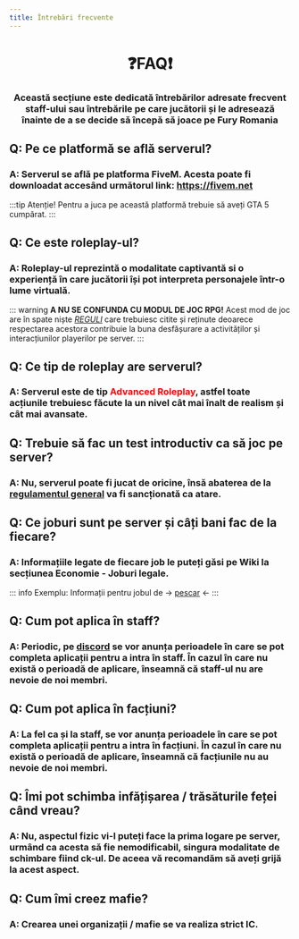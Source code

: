 ```yaml
---
title: Întrebări frecvente
---
```



# <span class="title-font"><center>:question:FAQ:exclamation:</center></span>

### <span class="title-font"><center> Această secțiune este dedicată întrebărilor adresate frecvent staff-ului sau întrebările pe care jucătorii și le adresează înainte de a se decide să începă să joace pe Fury Romania</center></span>

## <span class="header-font">Q: Pe ce platformă se află serverul?</span>

### A: Serverul se află pe platforma FiveM. Acesta poate fi downloadat accesând următorul link: https://fivem.net
:::tip Atenție!
Pentru a juca pe această platformă trebuie să aveți GTA 5 cumpărat.
:::

## <span class="header-font">Q: Ce este roleplay-ul?</span>

### A: Roleplay-ul reprezintă o modalitate captivantă si o experiență în care jucătorii își pot interpreta personajele într-o lume virtuală.

::: warning **A NU SE CONFUNDA CU MODUL DE JOC RPG!**
 Acest mod de joc are în spate niște *[REGULI](/informatii/regulament.html)* care trebuiesc citite și reținute deoarece respectarea acestora contribuie la buna desfășurare a activităților și interacțiunilor playerilor pe server. 
:::

## <span class="header-font">Q: Ce tip de roleplay are serverul?</span>

### A: Serverul este de tip <span style="color:red">Advanced Roleplay</span>, astfel toate acțiunile trebuiesc făcute la un nivel cât mai înalt de realism și cât mai avansate.

## <span class="header-font">Q: Trebuie să fac un test introductiv ca să joc pe server?</span>

### A: Nu, serverul poate fi jucat de oricine, însă abaterea de la [regulamentul general](/informatii/regulament.html) va fi sancționată ca atare.

## <span class="header-font">Q: Ce joburi sunt pe server și câți bani fac de la fiecare?</span>

### A: Informațiile legate de fiecare job le puteți găsi pe Wiki la secțiunea **Economie - Joburi legale**.

::: info Exemplu:
Informații pentru jobul de -> [pescar](/jobs/fisher) <-
:::

## <span class="header-font">Q: Cum pot aplica în staff?</span>

### A: Periodic, pe [discord](https://discord.gg/furyro) se vor anunța perioadele în care se pot completa aplicații pentru a intra în staff. În cazul în care nu există o perioadă de aplicare, înseamnă că staff-ul nu are nevoie de noi membri.

## <span class="header-font">Q: Cum pot aplica în facțiuni?</span>

### A: La fel ca și la staff, se vor anunța perioadele în care se pot completa aplicații pentru a intra în facțiuni. În cazul în care nu există o perioadă de aplicare, înseamnă că facțiunile nu au nevoie de noi membri.

## <span class="header-font">Q: Îmi pot schimba infățișarea / trăsăturile feței când vreau? </span>

### A: Nu, aspectul fizic vi-l puteți face la prima logare pe server, urmând ca acesta să fie nemodificabil, singura modalitate de schimbare fiind ck-ul. De aceea vă recomandăm să aveți grijă la acest aspect.

## <span class="header-font">Q: Cum îmi creez mafie? </span>

### A: Crearea unei organizații / mafie se va realiza strict IC.
